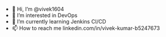 - 👋 Hi, I’m @vivek1604
- 👀 I’m interested in DevOps
- 🌱 I’m currently learning Jenkins CI/CD
- 📫 How to reach me linkedin.com/in/vivek-kumar-b5247673
<!---
vivek1604/vivek1604 is a ✨ special ✨ repository because its `README.md` (this file) appears on your GitHub profile.
You can click the Preview link to take a look at your changes.
--->
